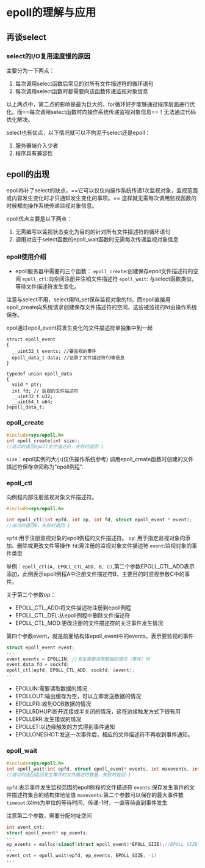 # epoll的理解与应用

## 再谈select
### select的I/O复用速度慢的原因
主要分为一下两点：
1. 每次调用select函数后常见的对所有文件描述符的循环语句
2. 每次调用select函数时都需要向该函数传递监视对象信息

以上两点中，第二点的影响是最为巨大的，for循环好歹能够通过程序层面进行优化。而==每次调用select函数时向操作系统传递监视对象信息==！无法通过代码优化解决。

select也有优点，以下情况就可以不拘泥于select还是epoll：
1. 服务器端介入少者
2. 程序具有兼容性

## epoll的出现
epoll祢补了select的缺点，==它可以仅仅向操作系统传递1次监视对象，监视范围或内容发生变化时才只通知发生变化的事项。== 这样就无需每次调用监视函数的时候都向操作系统传递监视对象信息。

epoll优点主要是以下两点：
1. 无需编写以监视状态变化为目的的针对所有文件描述符的循环语句
2. 调用对应于select函数的epoll_wait函数时无需每次传递监视对象信息

### epoll使用介绍

- epoll服务器中需要的三个函数：
`epoll_create`:创建保存epoll文件描述符的空间
`epoll_ctl`:向空间注册并注销文件描述符
`epoll_wait`: 与select函数类似，等待文件描述符发生变化。

注意与select不用，select用fd_set保存监视对象的fd，而epoll直接用epoll_create向系统请求创建保存文件描述符的空间，这些被监视的fd由操作系统保存。

epol通过epoll_event将发生变化的文件描述符单独集中到一起
```
struct epoll_event
{
  __uint32_t events; //要监视的事件
  epoll_data_t data; //记录了文件描述符fd等信息
}
```
```
typedef union epoll_data
{
  void * ptr;
  int fd; // 监视的文件描述符
  __uint32_t u32;
  __uint64_t u64;
}epoll_data_t;
```

### epoll_create
```c
#include<sys/epoll.h>
int epoll_create(int size);
//成功时返回epoll文件描述符，失败时返回-1
```
`size`：epoll实例的大小(仅供操作系统参考)
调用epoll_create函数时创建的文件描述符保存空间称为"epoll例程".

### epoll_ctl
向例程内部注册监视对象文件描述符。
```c
#include<sys/epoll.h>

int epoll_ctl(int epfd, int op, int fd, struct epoll_event * event);
//成功时返回0，失败时返回-1
```
`epfd`:用于注册监视对象的epoll例程的文件描述符。
`op`: 用于指定监视对象的添加、删除或更改文件等操作
`fd`:需注册的监视对象文件描述符
`event`:监视对象的事件类型

举例：`epoll_ctl(A, EPOLL_CTL_ADD, B, C)`,第二个参数EPOLL_CTL_ADD表示添加，此例表示epoll例程A中注册文件描述符B，主要目的时监视参数C中的事件。

关于第二个参数op：
- EPOLL_CTL_ADD:将文件描述符注册到epoll例程
- EPOLL_CTL_DEL:从epoll例程中删除文件描述符
- EPOLL_CTL_MOD:更改注册的文件描述符的关注事件发生情况

第四个参数event，就是前面结构体epoll_event中的events，表示要监视的事件
```c
struct epoll_event event;
···
event.events = EPOLLIN; //发生需要读取数据的情况（事件）时
event.data.fd = sockfd; 
epoll_ctl(epfd, EPOLL_CTL_ADD, sockfd, &event);
···
```
- EPOLLIN:需要读取数据的情况
- EPOLLOUT:输出缓存为空，可以立即发送数据的情况
- EPOLLPRI:收到OOB数据的情况
- EPOLLRDHUP:断开连接或半关闭的情况，这在边缘触发方式下很有用
- EPOLLERR:发生错误的情况
- EPOLLET:以边缘触发的方式得到事件通知
- EPOLLONESHOT:发送一次事件后，相应的文件描述符不再收到事件通知。

### epoll_wait
```c
#include<sys/epoll.h>
int epoll_wait(int epfd, struct epoll_event* events, int maxevents, int timeout)
//成功时返回返回发生事件的文件描述符数量，失败时返回-1
```
`epfd`:表示事件发生监视范围的epoll例程的文件描述符
`events`:保存发生事件的文件描述符集合的结构体地址值
`maxevents`:第二个参数可以保存的最大事件数
`timeout`:以ms为单位的等待时间，传递-1时，一直等待直到事件发生

注意第二个参数，需要分配地址空间
```c
int event_cnt;
struct epoll_event* ep_events;
···
ep_events = malloc(sizeof(struct epoll_event)*EPOLL_SIZE);//EPOLL_SIZE是宏常量
···
event_cnt = epoll_wait(epfd, ep_events, EPOLL_SIZE, -1)
···
```
